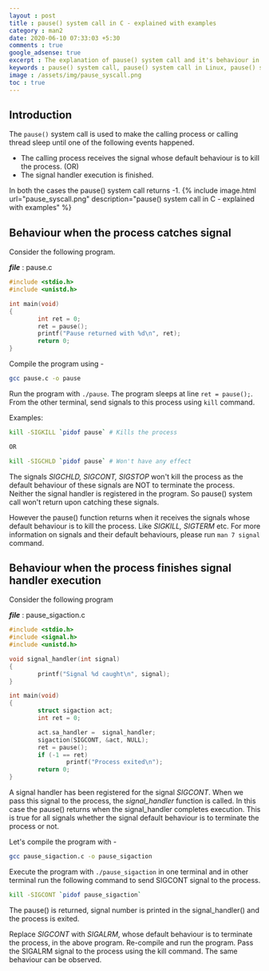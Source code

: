 ```yaml
---
layout : post
title : pause() system call in C - explained with examples
category : man2
date: 2020-06-10 07:33:03 +5:30
comments : true
google_adsense: true
excerpt : The explanation of pause() system call and it's behaviour in C programming language with examples.
keywords : pause() system call, pause() system call in Linux, pause() system call in C, pause system call example
image : /assets/img/pause_syscall.png
toc : true
---
```

## Introduction

The `pause()` system call is used to make the calling process or calling thread sleep until one of the following events happened.
 - The calling process receives the signal whose default behaviour is to kill the process. (OR)
 - The signal handler execution is finished.

In both the cases the pause() system call returns -1.
{% include image.html url="pause_syscall.png" description="pause() system call in C - explained with examples" %}

## Behaviour when the process catches signal

Consider the following program.

***file*** : pause.c
```C
#include <stdio.h>
#include <unistd.h>

int main(void)
{
        int ret = 0;
        ret = pause();
        printf("Pause returned with %d\n", ret);
        return 0;
}
```
Compile the program using -
```bash
gcc pause.c -o pause
```
Run the program with `./pause`. The program sleeps at line `ret = pause();`. From the other terminal, send signals to this process using `kill` command.

Examples:
```bash
kill -SIGKILL `pidof pause`	# Kills the process

OR

kill -SIGCHLD `pidof pause`	# Won't have any effect
```

The signals *SIGCHLD, SIGCONT, SIGSTOP* won't kill the process as the default behaviour of these signals are NOT to terminate the process. Neither the signal handler is registered in the program. So pause() system call won't return upon catching these signals.

However the pause() function returns when it receives the signals whose default behaviour is to kill the process. Like *SIGKILL, SIGTERM* etc. For more information on signals and their default behaviours, please run `man 7 signal` command.


## Behaviour when the process finishes signal handler execution

Consider the following program

***file*** : pause_sigaction.c
```C
#include <stdio.h>
#include <signal.h>
#include <unistd.h>

void signal_handler(int signal)
{
        printf("Signal %d caught\n", signal);
}

int main(void)
{
        struct sigaction act;
        int ret = 0;

        act.sa_handler =  signal_handler;
        sigaction(SIGCONT, &act, NULL);
        ret = pause();
        if (-1 == ret)
                printf("Process exited\n");
        return 0;
}
```
A signal handler has been registered for the signal *SIGCONT*. When we pass this signal to the process, the *signal_handler* function is called. In this case the pause() returns when the signal_handler completes execution. This is true for all signals whether the signal default behaviour is to terminate the process or not.

Let's compile the program with -
```bash
gcc pause_sigaction.c -o pause_sigaction
```
Execute the program with `./pause_sigaction` in one terminal and in other terminal run the following command to send SIGCONT signal to the process.
```bash
kill -SIGCONT `pidof pause_sigaction`
```
The pause() is returned, signal number is printed in the signal_handler() and the process is exited.

Replace *SIGCONT* with *SIGALRM*, whose default behaviour is to terminate the process, in the above program. Re-compile and run the program. Pass the SIGALRM signal to the process using the kill command. The same behaviour can be observed.
